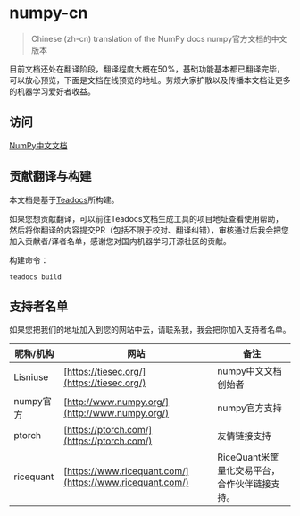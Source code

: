 # numpy-cn
> Chinese (zh-cn) translation of the NumPy docs
> numpy官方文档的中文版本

目前文档还处在翻译阶段，翻译程度大概在50%，基础功能基本都已翻译完毕，可以放心预览，下面是文档在线预览的地址。劳烦大家扩散以及传播本文档让更多的机器学习爱好者收益。

## 访问
[NumPy中文文档](http://numpy.org.cn/)

## 贡献翻译与构建

本文档是基于[Teadocs](https://github.com/lisniuse/teadocs)所构建。

如果您想贡献翻译，可以前往Teadocs文档生成工具的项目地址查看使用帮助，然后将你翻译的内容提交PR（包括不限于校对、翻译纠错），审核通过后我会把您加入贡献者/译者名单，感谢您对国内机器学习开源社区的贡献。

构建命令：
```
teadocs build
```

## 支持者名单

如果您把我们的地址加入到您的网站中去，请联系我，我会把你加入支持者名单。

昵称/机构 | 网站 | 备注
---|---|---
Lisniuse | [https://tiesec.org/](https://tiesec.org/) | numpy中文文档创始者
numpy官方 | [http://www.numpy.org/](http://www.numpy.org/) | numpy官方支持
ptorch | [https://ptorch.com/](https://ptorch.com/) | 友情链接支持
ricequant | [https://www.ricequant.com/](https://www.ricequant.com/) | RiceQuant米筐量化交易平台，合作伙伴链接支持。